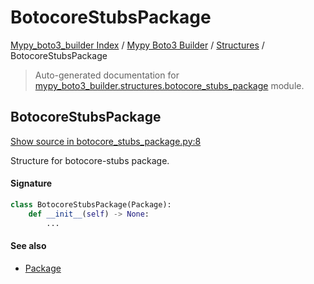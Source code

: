 # BotocoreStubsPackage

[Mypy_boto3_builder Index](../../README.md#mypy_boto3_builder-index) /
[Mypy Boto3 Builder](../index.md#mypy-boto3-builder) /
[Structures](./index.md#structures) /
BotocoreStubsPackage

> Auto-generated documentation for [mypy_boto3_builder.structures.botocore_stubs_package](https://github.com/youtype/mypy_boto3_builder/blob/main/mypy_boto3_builder/structures/botocore_stubs_package.py) module.

## BotocoreStubsPackage

[Show source in botocore_stubs_package.py:8](https://github.com/youtype/mypy_boto3_builder/blob/main/mypy_boto3_builder/structures/botocore_stubs_package.py#L8)

Structure for botocore-stubs package.

#### Signature

```python
class BotocoreStubsPackage(Package):
    def __init__(self) -> None:
        ...
```

#### See also

- [Package](./package.md#package)



